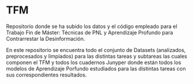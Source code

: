 # TFM
Repositorio donde se ha subido los datos y el código empleado para el Trabajo Fin de Máster: Técnicas de PNL y Aprendizaje Profundo para Contrarrestar la Desinformación.

En este repositorio se encuentra todo el conjunto de Datasets (analizados, preprocesados y limpiados) para las distintas tareas y subtareas las cuales componen el TFM y todos los cuadernos Junyper donde están todos los modelos de Aprendizaje Porfundo estudiados para las distintas tareas con sus correspondientes resultados.
